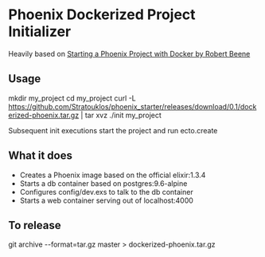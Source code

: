 # Phoenix Dockerized Project Initializer

Heavily based on [Starting a Phoenix Project with Docker by Robert Beene](https://echobind.com/blog/using-phoenix-with-docker/)

## Usage

mkdir my_project
cd my_project
curl -L https://github.com/Stratouklos/phoenix_starter/releases/download/0.1/dockerized-phoenix.tar.gz | tar xvz
./init my_project

Subsequent init executions start the project and run ecto.create

## What it does

  * Creates a Phoenix image based on the official elixir:1.3.4
  * Starts a db container based on postgres:9.6-alpine
  * Configures config/dev.exs to talk to the db container
  * Starts a web container serving out of localhost:4000

## To release

git archive --format=tar.gz master > dockerized-phoenix.tar.gz
